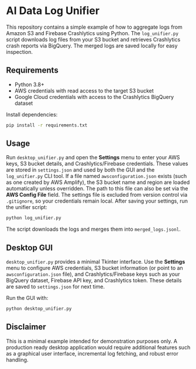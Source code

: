 # AI Data Log Unifier

This repository contains a simple example of how to aggregate logs from Amazon S3 and Firebase Crashlytics using Python. The `log_unifier.py` script downloads log files from your S3 bucket and retrieves Crashlytics crash reports via BigQuery. The merged logs are saved locally for easy inspection.

## Requirements

- Python 3.8+
- AWS credentials with read access to the target S3 bucket
- Google Cloud credentials with access to the Crashlytics BigQuery dataset

Install dependencies:

```bash
pip install -r requirements.txt
```

## Usage

Run `desktop_unifier.py` and open the **Settings** menu to enter your AWS keys, S3 bucket details, and Crashlytics/Firebase credentials. These values are stored in `settings.json` and used by both the GUI and the `log_unifier.py` CLI tool. If a file named `awsconfiguration.json` exists (such as one created by AWS Amplify), the S3 bucket name and region are loaded automatically unless overridden. The path to this file can also be set via the **AWS Config File** field. The settings file is excluded from version control via `.gitignore`, so your credentials remain local. After saving your settings, run the unifier script:

```bash
python log_unifier.py
```

The script downloads the logs and merges them into `merged_logs.jsonl`.

## Desktop GUI

`desktop_unifier.py` provides a minimal Tkinter interface. Use the **Settings** menu to configure AWS credentials, S3 bucket information (or point to an `awsconfiguration.json` file), and Crashlytics/Firebase keys such as your BigQuery dataset, Firebase API key, and Crashlytics token. These details are saved to `settings.json` for next time.

Run the GUI with:

```bash
python desktop_unifier.py
```

## Disclaimer

This is a minimal example intended for demonstration purposes only. A production ready desktop application would require additional features such as a graphical user interface, incremental log fetching, and robust error handling.
